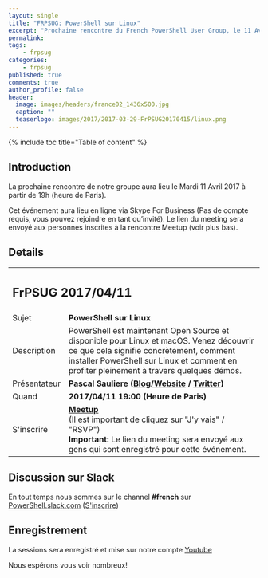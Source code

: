 ```yaml
---
layout: single
title: "FRPSUG: PowerShell sur Linux"
excerpt: "Prochaine rencontre du French PowerShell User Group, le 11 Avril 2017 a 19h avec Pascal Sauliere (Microsoft France)"
permalink:
tags:
    - frpsug
categories:
    - frpsug
published: true
comments: true
author_profile: false
header:
  image: images/headers/france02_1436x500.jpg
  caption: ""
  teaserlogo: images/2017/2017-03-29-FrPSUG20170415/linux.png
---
```

{% include toc title="Table of content" %}

## Introduction

La prochaine rencontre de notre groupe aura lieu le Mardi 11 Avril 2017 à partir de 19h (heure de Paris).

Cet événement aura lieu en ligne via Skype For Business (Pas de compte requis, vous pouvez rejoindre en tant qu’invité). Le lien du meeting sera envoyé aux personnes inscrites à la rencontre Meetup (voir plus bas).

## Details

<table>
<tr>
<td colspan="2"><h2>FrPSUG 2017/04/11</h2></td>

</tr>
<tr>
    <td>Sujet</td>
<td> <b>PowerShell sur Linux</b></td>
</tr>
<tr>
    <td>Description</td>
<td> PowerShell est maintenant Open Source et disponible pour Linux et macOS. Venez découvrir ce que cela signifie concrètement, comment installer PowerShell sur Linux et comment en profiter pleinement à travers quelques démos.
</td>
</tr>
<tr>
    <td>Présentateur</td>
<td> <b>Pascal Sauliere (<a href="https://blogs.technet.microsoft.com/pascals/">Blog/Website</a> / <a href="https://twitter.com/psauliere">Twitter</a>)</b></td>
</tr>
<tr>
    <td>Quand</td>
<td> <b>2017/04/11 19:00 (Heure de Paris)</b></td>
</tr>
<tr>
    <td>S'inscrire</td>
<td> <b><a href="https://www.meetup.com/fr-FR/FrenchPSUG/events/234089613/">Meetup</a></b> <br>(Il est important de cliquez sur "J'y vais" / "RSVP")
<br> <b>Important:</b> Le lien du meeting sera envoyé aux gens qui sont enregistré pour cette événement.
</td>
</tr>
</table>

## Discussion sur Slack
En tout temps nous sommes sur le channel **#french** sur <a href="https://powershell.slack.com/Slack">PowerShell.slack.com</a>  (<a href="http://slack.poshcode.org/">S'inscrire</a>)

## Enregistrement
La sessions sera enregistré et mise sur notre compte <a href="https://www.youtube.com/channel/UCyxicOKZNm_u1opF_xAYfDA">Youtube</a>

Nous espérons vous voir nombreux!
